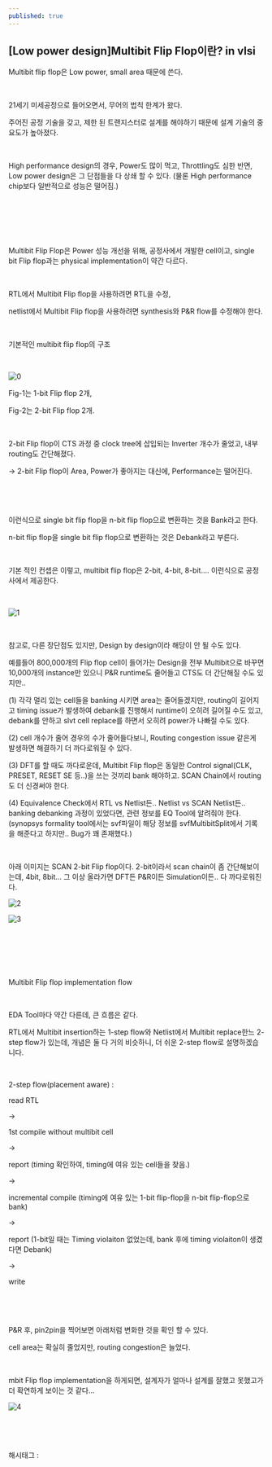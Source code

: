 ```yaml
---
published: true
---
```

## [Low power design]Multibit Flip Flop이란? in vlsi

Multibit flip flop은 Low power, small area 때문에 쓴다.

​

21세기 미세공정으로 들어오면서, 무어의 법칙 한계가 왔다.

주어진 공정 기술을 갖고, 제한 된 트랜지스터로 설계를 해야하기 때문에 설계 기술의 중요도가 높아졌다.

​

High performance design의 경우, Power도 많이 먹고, Throttling도 심한 반면, Low power design은 그 단점들을 다 상쇄 할 수 있다. (물론 High performance chip보다 일반적으로 성능은 떨어짐.)

​

​

​

Multibit Flip Flop은 Power 성능 개선을 위해, 공정사에서 개발한 cell이고, single bit Flip flop과는 physical implementation이 약간 다르다.

​

RTL에서 Multibit Flip flop을 사용하려면 RTL을 수정,

netlist에서 Multibit Flip flop을 사용하려면 synthesis와 P&R flow를 수정해야 한다.

​

기본적인 multibit flip flop의 구조

​

![0](/assets/img/222928842556/0.png)

Fig-1는 1-bit Flip flop 2개,

Fig-2는 2-bit Flip flop 2개.

​

2-bit Flip flop이 CTS 과정 중 clock tree에 삽입되는 Inverter 개수가 줄었고, 내부 routing도 간단해졌다.

-> 2-bit Flip flop이 Area, Power가 좋아지는 대신에, Performance는 떨어진다.

​

​

이런식으로 single bit flip flop을 n-bit flip flop으로 변환하는 것을 Bank라고 한다.

n-bit flip flop을 single bit flip flop으로 변환하는 것은 Debank라고 부른다.

​

기본 적인 컨셉은 이렇고, multibit flip flop은 2-bit, 4-bit, 8-bit.... 이런식으로 공정사에서 제공한다.

​

![1](/assets/img/222928842556/1.png)

​

참고로, 다른 장단점도 있지만, Design by design이라 해당이 안 될 수도 있다.

예를들어 800,000개의 Flip flop cell이 들어가는 Design을 전부 Multibit으로 바꾸면 10,000개의 instance만 있으니 P&R runtime도 줄어들고 CTS도 더 간단해질 수도 있지만..

(1) 각각 멀리 있는 cell들을 banking 시키면 area는 줄어들겠지만, routing이 길어지고 timing issue가 발생하여 debank를 진행해서 runtime이 오히려 길어질 수도 있고, debank를 안하고 slvt cell replace를 하면서 오히려 power가 나빠질 수도 있다.

(2) cell 개수가 줄어 경우의 수가 줄어들다보니, Routing congestion issue 같은게 발생하면 해결하기 더 까다로워질 수 있다.

(3) DFT를 할 때도 까다로운데, Multibit Flip flop은 동일한 Control signal(CLK, PRESET, RESET SE 등..)을 쓰는 것끼리 bank 해야하고. SCAN Chain에서 routing도 더 신경써야 한다.

(4) Equivalence Check에서 RTL vs Netlist든.. Netlist vs SCAN Netlist든.. banking debanking 과정이 있었다면, 관련 정보를 EQ Tool에 알려줘야 한다. (synopsys formality tool에서는 svf파일이 해당 정보를 svfMultibitSplit에서 기록을 해준다고 하지만.. Bug가 꽤 존재했다.)

​

아래 이미지는 SCAN 2-bit Flip flop이다. 2-bit이라서 scan chain이 좀 간단해보이는데, 4bit, 8bit... 그 이상 올라가면 DFT든 P&R이든 Simulation이든.. 다 까다로워진다.

![2](/assets/img/222928842556/2.png)

![3](/assets/img/222928842556/3.png)

​

​

​

Multibit Flip flop implementation flow

​

EDA Tool마다 약간 다른데, 큰 흐름은 같다.

RTL에서 Multibit insertion하는 1-step flow와 Netlist에서 Multibit replace한느 2-step flow가 있는데, 개념은 둘 다 거의 비슷하니, 더 쉬운 2-step flow로 설명하겠습니다.

​

2-step flow(placement aware) : 

read RTL

->

1st compile without multibit cell

->

report (timing 확인하여, timing에 여유 있는 cell들을 찾음.)

->

incremental compile (timing에 여유 있는 1-bit flip-flop을 n-bit flip-flop으로 bank)

-> 

report (1-bit일 때는 Timing violaiton 없었는데, bank 후에 timing violaiton이 생겼다면 Debank)

->

write

​

​

P&R 후, pin2pin을 찍어보면 아래처럼 변화한 것을 확인 할 수 있다.

cell area는 확실히 줄었지만, routing congestion은 늘었다.

​

mbit Flip flop implementation을 하게되면, 설계자가 얼마나 설계를 잘했고 못했고가 더 확연하게 보이는 것 같다...

![4](/assets/img/222928842556/4.png)

​

​

 해시태그 : 